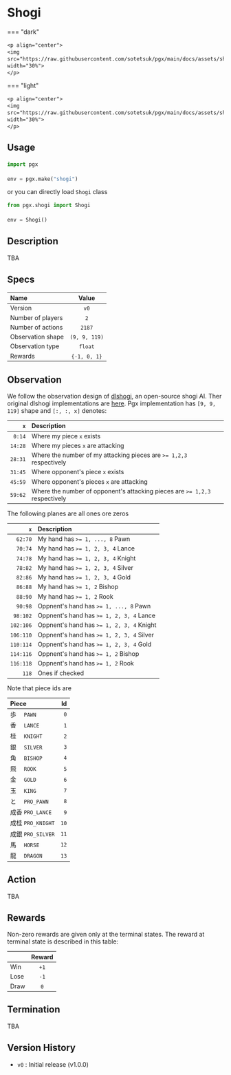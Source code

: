 # Shogi

=== "dark" 

    <p align="center">
    <img src="https://raw.githubusercontent.com/sotetsuk/pgx/main/docs/assets/shogi_dark.gif" width="30%">
    </p>

=== "light" 

    <p align="center">
    <img src="https://raw.githubusercontent.com/sotetsuk/pgx/main/docs/assets/shogi_light.gif" width="30%">
    </p>

## Usage

```py
import pgx

env = pgx.make("shogi")
```

or you can directly load `Shogi` class

```py
from pgx.shogi import Shogi

env = Shogi()
```

## Description

TBA


## Specs

| Name | Value |
|:---|:----:|
| Version | `v0` |
| Number of players | `2` |
| Number of actions | `2187` |
| Observation shape | `(9, 9, 119)` |
| Observation type | `float` |
| Rewards | `{-1, 0, 1}` |

## Observation
We follow the observation design of [dlshogi](https://github.com/TadaoYamaoka/DeepLearningShogi), an open-source shogi AI. 
Ther original dlshogi implementations are [here](https://github.com/TadaoYamaoka/DeepLearningShogi/blob/1053b87e73c5eb69b66c9937c984d02afe8d1a3b/cppshogi/cppshogi.cpp#L39-L123).
Pgx implementation has `[9, 9, 119]` shape and `[:, :, x]` denotes:

| `x` | Description |
|---:|:----|
| `0:14` | Where my piece `x` exists |
| `14:28` | Where my pieces `x` are attacking |
| `28:31` | Where the number of my attacking pieces are `>= 1,2,3` respectively|
| `31:45` | Where opponent's piece `x` exists |
| `45:59` | Where opponent's pieces `x` are attacking |
| `59:62` | Where the number of opponent's attacking pieces are `>= 1,2,3` respectively|

The following planes are all ones ore zeros

| `x` | Description |
|---:|:----|
| `62:70`   | My hand has `>= 1, ..., 8` Pawn |
| `70:74`   | My hand has `>= 1, 2, 3, 4` Lance |
| `74:78`   | My hand has `>= 1, 2, 3, 4` Knight |
| `78:82`   | My hand has `>= 1, 2, 3, 4` Silver |
| `82:86`   | My hand has `>= 1, 2, 3, 4` Gold |
| `86:88`   | My hand has `>= 1, 2` Bishop |
| `88:90`   | My hand has `>= 1, 2` Rook |
| `90:98`   | Oppnent's hand has `>= 1, ..., 8` Pawn |
| `98:102`  | Oppnent's hand has `>= 1, 2, 3, 4` Lance |
| `102:106` | Oppnent's hand has `>= 1, 2, 3, 4` Knight |
| `106:110` | Oppnent's hand has `>= 1, 2, 3, 4` Silver |
| `110:114` | Oppnent's hand has `>= 1, 2, 3, 4` Gold |
| `114:116` | Oppnent's hand has `>= 1, 2` Bishop |
| `116:118` | Oppnent's hand has `>= 1, 2` Rook |
| `118` | Ones if checked |

Note that piece ids are

| Piece | Id |
| :--- | ---: |
| 歩　 `PAWN`  | `0` |
| 香　 `LANCE`  | `1` |
| 桂　 `KNIGHT`  | `2` |
| 銀　 `SILVER`  | `3` |
| 角　 `BISHOP`  | `4` |
| 飛　 `ROOK` | `5` | 
| 金　 `GOLD` | `6` | 
| 玉　 `KING` | `7` | 
| と　 `PRO_PAWN` | `8` |
| 成香 `PRO_LANCE` | `9` | 
| 成桂 `PRO_KNIGHT` | `10` | 
| 成銀 `PRO_SILVER` | `11` | 
| 馬　 `HORSE` | `12` | 
| 龍　 `DRAGON` | `13` | 

## Action

TBA

## Rewards
Non-zero rewards are given only at the terminal states.
The reward at terminal state is described in this table:

| | Reward |
|:---|:----:|
| Win | `+1` |
| Lose | `-1` |
| Draw | `0` |

## Termination

TBA

## Version History

- `v0` : Initial release (v1.0.0)
